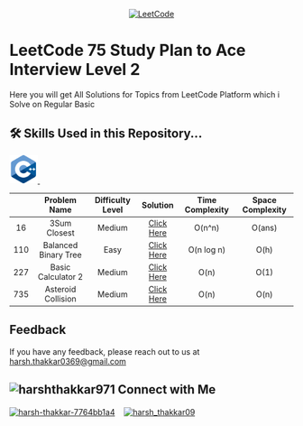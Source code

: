 <p align="center">
  <a href="https://leetcode.com/harshthakkar36/">
    <img alt="LeetCode" height="20%" width="20%"  src="https://assets.leetcode.com/users/images/3ee57a8e-be51-47bb-8e29-eb2151fc25bf_1655498807.6539922.png">
  </a>
</p>

# LeetCode 75 Study Plan to Ace Interview Level 2

Here you will get All Solutions for Topics from LeetCode Platform which i Solve on Regular Basic




## 🛠 Skills Used in this Repository...
 
 <a href="https://www.w3schools.com/cpp/" target="_blank" rel="noreferrer"> <img src="https://raw.githubusercontent.com/devicons/devicon/master/icons/cplusplus/cplusplus-original.svg" alt="cplusplus" height="50" width="50"/> </a>
   &nbsp;&nbsp;
  
  

|  | Problem Name     |Difficulty Level|Solution|Time Complexity|Space Complexity|
| :-: | :-: |:-:| :-: | :-:|:-:|
| 16     | 3Sum Closest | Medium|[Click Here](https://github.com/Harsh971/LeetCode-Solutions/blob/main/LeetCode%2075%20Study%20Plan%20to%20Ace%20Interview%20Level%202/3Sum-Closest.cpp)|O(n^n)|O(ans)|
| 110    | Balanced Binary Tree | Easy|[Click Here](https://github.com/Harsh971/LeetCode-Solutions/blob/main/LeetCode%2075%20Study%20Plan%20to%20Ace%20Interview%20Level%202/Balanced-Binary-Tree.cpp)|O(n log n)|O(h)|
| 227    | Basic Calculator 2 | Medium|[Click Here](https://github.com/Harsh971/LeetCode-Solutions/blob/main/Solutions/Basic-Calculator-II.cpp)|O(n)|O(1)|
| 735    | Asteroid Collision | Medium|[Click Here](https://github.com/Harsh971/LeetCode-Solutions/blob/main/LeetCode%2075%20Study%20Plan%20to%20Ace%20Interview%20Level%202/Asteroid-Collision.cpp)|O(n)|O(n)|

## Feedback
If you have any feedback, please reach out to us at harsh.thakkar0369@gmail.com

## <img src="https://t3.ftcdn.net/jpg/03/55/16/48/360_F_355164871_fQLc5jgqvYaqKbrlM20WQ09r1xqune1J.jpg" alt="harshthakkar971" width="40" /> Connect with Me
<p>
  	<a href="https://linkedin.com/in/harsh-thakkar-7764bb1a4" target="blank"><img align="center" src="https://upload.wikimedia.org/wikipedia/commons/thumb/c/ca/LinkedIn_logo_initials.png/800px-LinkedIn_logo_initials.png" alt="harsh-thakkar-7764bb1a4" height="50" width="50" /></a>
  &nbsp;&nbsp;
 <a href="https://instagram.com/harsh_thakkar09" target="blank"><img align="center" src="https://upload.wikimedia.org/wikipedia/commons/thumb/e/e7/Instagram_logo_2016.svg/768px-Instagram_logo_2016.svg.png" alt="harsh_thakkar09" height="50" width="50" /></a>
</p>
